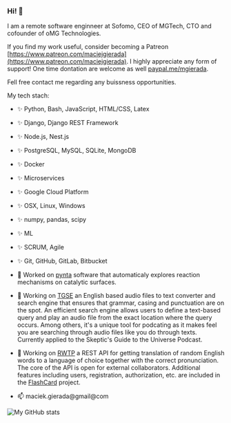 ### Hi! 👋

I am a remote software enginneer at Sofomo, CEO of MGTech, CTO and cofounder of oMG Technologies.

If you find my work useful, consider becoming a Patreon [https://www.patreon.com/maciejgierada](https://www.patreon.com/maciejgierada). I highly appreciate any form of support! One time dontation are welcome as well [paypal.me/mgierada](https://paypal.me/mgierada?locale.x=pl_PL).

Fell free contact me regarding any buissness opportunities.

My tech stach:
- ✨ Python, Bash, JavaScript, HTML/CSS, Latex
- ✨ Django, Django REST Framework
- ✨ Node.js, Nest.js
- ✨ PostgreSQL, MySQL, SQLite, MongoDB
- ✨ Docker
- ✨ Microservices
- ✨ Google Cloud Platform
- ✨ OSX, Linux, Windows
- ✨ numpy, pandas, scipy
- ✨ ML
- ✨ SCRUM, Agile
- ✨ Git, GitHub, GitLab, Bitbucket

- 🔭 Worked on [pynta](https://github.com/zadorlab/pynta) software that automaticaly explores reaction mechanisms on catalytic surfaces.
- 🔭 Working on [TGSE](https://github.com/mgierada/sgu_transcript_generator) an English based audio files to text converter and search engine that ensures that grammar, casing and punctuation are on the spot. An efficient search engine allows users to define a text-based query and play an audio file from the exact location where the query occurs. Among others, it's a unique tool for podcating as it makes feel you are searching through audio files like you do through texts. Currently applied to the Skeptic's Guide to the Universe Podcast.
- 🔭 Working on [RWTP](https://github.com/oMG-technologies/RWTP) a REST API for getting translation of random English words to a language of choice together with the correct pronunciation. The core of the API is open for external collaborators. Additional features including users, registration, authorization, etc. are included in the [FlashCard](https://github.com/oMG-technologies/Flashcards) project.

- 📫 maciek.gierada@gmail@com

![My GitHub stats](https://github-readme-stats.vercel.app/api?username=mgierada&count_private=true&show_icons=true&theme=gruvbox&hide_border=true)
